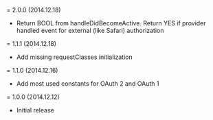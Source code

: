 = 2.0.0 (2014.12.18)

 * Return BOOL from handleDidBecomeActive. Return YES if provider handled event for external (like Safari) authorization

= 1.1.1 (2014.12.18)

 * Add missing requestClasses initialization

= 1.1.0 (2014.12.16)

 * Add most used constants for OAuth 2 and OAuth 1

= 1.0.0 (2014.12.12)

 * Initial release
